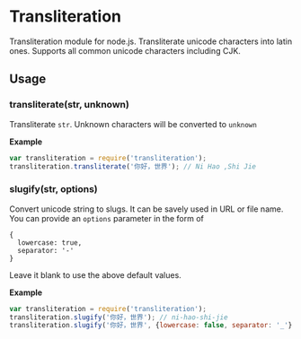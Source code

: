 # Transliteration

Transliteration module for node.js. Transliterate unicode characters into latin ones. Supports all common unicode characters including CJK.
## Usage

### transliterate(str, unknown)

Transliterate `str`. Unknown characters will be converted to `unknown`

__Example__
```javascript
var transliteration = require('transliteration');
transliteration.transliterate('你好，世界'); // Ni Hao ,Shi Jie
```

### slugify(str, options)

Convert unicode string to slugs. It can be savely used in URL or file name.
You can provide an `options` parameter in the form of
```
{
  lowercase: true,
  separator: '-'
}
```
Leave it blank to use the above default values.

__Example__
```javascript
var transliteration = require('transliteration');
transliteration.slugify('你好，世界'); // ni-hao-shi-jie
transliteration.slugify('你好，世界', {lowercase: false, separator: '_'}); // Ni_Hao_Shi_Jie
```
